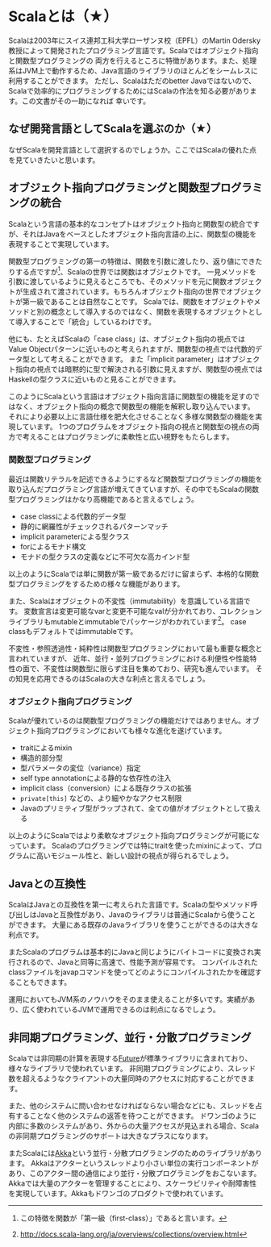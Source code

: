 # Scalaとは（★）

Scalaは2003年にスイス連邦工科大学ローザンヌ校（EPFL）のMartin Odersky教授によって開発されたプログラミング言語です。Scalaではオブジェクト指向と関数型プログラミングの
両方を行えるところに特徴があります。また、処理系はJVM上で動作するため、Java言語のライブラリのほとんどをシームレスに利用することができます。
ただし、Scalaはただのbetter Javaではないので、Scalaで効率的にプログラミングするためにはScalaの作法を知る必要があります。この文書がその一助になれば
幸いです。

## なぜ開発言語としてScalaを選ぶのか（★）

なぜScalaを開発言語として選択するのでしょうか。ここではScalaの優れた点を見ていきたいと思います。

## オブジェクト指向プログラミングと関数型プログラミングの統合

Scalaという言語の基本的なコンセプトはオブジェクト指向と関数型の統合ですが、それはJavaをベースとしたオブジェクト指向言語の上に、関数型の機能を表現することで実現しています。

関数型プログラミングの第一の特徴は、関数を引数に渡したり、返り値にできたりする点ですが[^first_class]、Scalaの世界では関数はオブジェクトです。
一見メソッドを引数に渡しているように見えるところでも、そのメソッドを元に関数オブジェクトが生成されて渡されています。もちろんオブジェクト指向の世界でオブジェクトが第一級であることは自然なことです。
Scalaでは、関数をオブジェクトやメソッドと別の概念として導入するのではなく、関数を表現するオブジェクトとして導入することで「統合」しているわけです。

他にも、たとえばScalaの「case class」は、オブジェクト指向の視点ではValue Objectパターンに近いものと考えられますが、関数型の視点では代数的データ型として考えることができます。
また「implicit parameter」はオブジェクト指向の視点では暗黙的に型で解決される引数に見えますが、関数型の視点ではHaskellの型クラスに近いものと見ることができます。

このようにScalaという言語はオブジェクト指向言語に関数型の機能を足すのではなく、オブジェクト指向の概念で関数型の機能を解釈し取り込んでいます。
それにより必要以上に言語仕様を肥大化させることなく多様な関数型の機能を実現しています。
1つのプログラムをオブジェクト指向の視点と関数型の視点の両方で考えることはプログラミングに柔軟性と広い視野をもたらします。

### 関数型プログラミング

最近は関数リテラルを記述できるようにするなど関数型プログラミングの機能を取り込んだプログラミング言語が増えてきていますが、その中でもScalaの関数型プログラミングはかなり高機能であると言えるでしょう。

- case classによる代数的データ型
- 静的に網羅性がチェックされるパターンマッチ
- implicit parameterによる型クラス
- forによるモナド構文
- モナドの型クラスの定義などに不可欠な高カインド型

以上のようにScalaでは単に関数が第一級であるだけに留まらず、本格的な関数型プログラミングをするための様々な機能があります。

また、Scalaはオブジェクトの不変性（immutability）を意識している言語です。
変数宣言は変更可能なvarと変更不可能なvalが分かれており、コレクションライブラリもmutableとimmutableでパッケージがわかれています[^mutable_and_immutable]。
case classもデフォルトではimmutableです。

不変性・参照透過性・純粋性は関数型プログラミングにおいて最も重要な概念と言われていますが、
近年、並行・並列プログラミングにおける利便性や性能特性の面で、不変性は関数型に限らず注目を集めており、研究も進んでいます。
その知見を応用できるのはScalaの大きな利点と言えるでしょう。

### オブジェクト指向プログラミング

Scalaが優れているのは関数型プログラミングの機能だけではありません。オブジェクト指向プログラミングにおいても様々な進化を遂げています。

- traitによるmixin
- 構造的部分型
- 型パラメータの変位（variance）指定
- self type annotationによる静的な依存性の注入
- implicit class（conversion）による既存クラスの拡張
- `private[this]` などの、より細やかなアクセス制限
- Javaのプリミティブ型がラップされて、全ての値がオブジェクトとして扱える

以上のようにScalaではより柔軟なオブジェクト指向プログラミングが可能になっています。
Scalaのプログラミングでは特にtraitを使ったmixinによって、プログラムに高いモジュール性と、新しい設計の視点が得られるでしょう。

## Javaとの互換性

ScalaはJavaとの互換性を第一に考えられた言語です。Scalaの型やメソッド呼び出しはJavaと互換性があり、Javaのライブラリは普通にScalaから使うことができます。
大量にある既存のJavaライブラリを使うことができるのは大きな利点です。

またScalaのプログラムは基本的にJavaと同じようにバイトコードに変換され実行されるので、Javaと同等に高速で、性能予測が容易です。
コンパイルされたclassファイルをjavapコマンドを使ってどのようにコンパイルされたかを確認することもできます。

運用においてもJVM系のノウハウをそのまま使えることが多いです。実績があり、広く使われているJVMで運用できるのは利点になるでしょう。

## 非同期プログラミング、並行・分散プログラミング

Scalaでは非同期の計算を表現する[Future](http://www.scala-lang.org/api/current/#scala.concurrent.Future)が標準ライブラリに含まれており、様々なライブラリで使われています。
非同期プログラミングにより、スレッド数を超えるようなクライアントの大量同時のアクセスに対応することができます。

また、他のシステムに問い合わせなければならない場合などにも、スレッドを占有することなく他のシステムの返答を待つことができます。
ドワンゴのように内部に多数のシステムがあり、外からの大量アクセスが見込まれる場合、Scalaの非同期プログラミングのサポートは大きなプラスになります。

またScalaには[Akka](http://akka.io/)という並行・分散プログラミングのためのライブラリがあります。
Akkaはアクターというスレッドより小さい単位の実行コンポーネントがあり、このアクター間の通信により並行・分散プログラミングをおこないます。
Akkaでは大量のアクターを管理することにより、スケーラビリティや耐障害性を実現しています。Akkaもドワンゴのプロダクトで使われています。

[^first_class]: この特徴を関数が「第一級（first-class）」であると言います。

[^mutable_and_immutable]: http://docs.scala-lang.org/ja/overviews/collections/overview.html
